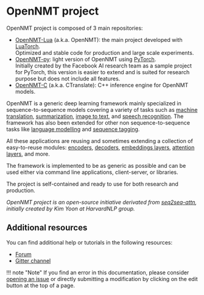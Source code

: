 # OpenNMT project

OpenNMT project is composed of 3 main repositories:

* [OpenNMT-Lua](https://github.com/OpenNMT/OpenNMT) (a.k.a. OpenNMT): the main project developed with [LuaTorch](http://torch.ch).<br/>Optimized and stable code for production and large scale experiments.
* [OpenNMT-py](https://github.com/OpenNMT/OpenNMT-py): light version of OpenNMT using [PyTorch](http://pytorch.org).<br/>Initially created by the Facebook AI research team as a sample project for PyTorch, this version is easier to extend and is suited for research purpose but does not include all features.
* [OpenNMT-C](https://github.com/OpenNMT/CTranslate) (a.k.a. CTranslate): C++ inference engine for OpenNMT models.

OpenNMT is a generic deep learning framework mainly specialized in sequence-to-sequence models covering a variety of tasks such as [machine translation](/applications/#machine-translation), [summarization](/applications/#summarization), [image to text](/applications/#image-to-text), and [speech recognition](/applications/#speech-recognition). The framework has also been extended for other non sequence-to-sequence tasks like [language modelling](/applications/#language-modelling) and [sequence tagging](/applications/#sequence-tagging).

All these applications are reusing and sometimes extending a collection of easy-to-reuse modules: [encoders](/training/models/#encoders), [decoders](/training/models/#decoders), [embeddings layers](/training/embeddings/), [attention layers](/training/models/#attention-model), and more.

The framework is implemented to be as generic as possible and can be used either via command line applications, client-server, or libraries.

The project is self-contained and ready to use for both research and production.

*OpenNMT project is an open-source initiative derivated from [seq2seq-attn](https://github.com/SYSTRAN/seq2seq-attn), initially created by Kim Yoon at HarvardNLP group.*

## Additional resources

You can find additional help or tutorials in the following resources:

* [Forum](http://forum.opennmt.net/)
* [Gitter channel](https://gitter.im/OpenNMT/openmt)

!!! note "Note"
    If you find an error in this documentation, please consider [opening an issue](https://github.com/OpenNMT/OpenNMT/issues/new) or directly submitting a modification by clicking on the edit button at the top of a page.
